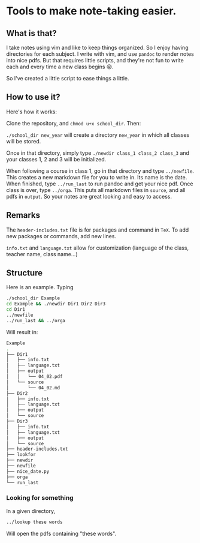 # Tools to make note-taking easier.

## What is that?

I take notes using vim and like to keep things organized. So I enjoy having directories for each subject. I write with vim, and use `pandoc` to render notes into nice pdfs. But that requires little scripts, and they're not fun to write each and every time a new class begins 😢.

So I've created a little script to ease things a little.

## How to use it?

Here's how it works:

Clone the repository, and `chmod u+x school_dir`. Then:

`./school_dir new_year` will create a directory `new_year` in which all classes will be stored.

Once in that directory, simply type `./newdir class_1 class_2 class_3` and your classes 1, 2 and 3 will be initialized.

When following a course in class 1, go in that directory and type `../newfile`. This creates a new markdown file for you to write in. Its name is the date. When finished, type `../run_last` to run pandoc and get your nice pdf. Once class is over, type `../orga`. This puts all markdown files in `source`, and all pdfs in `output`. So your notes are great looking and easy to access.

## Remarks

The `header-includes.txt` file is for packages and command in `TeX`. To add new packages or commands, add new lines.

`info.txt` and `language.txt` allow for customization (language of the class, teacher name, class name...)

## Structure

Here is an example. Typing

```bash
./school_dir Example
cd Example && ./newdir Dir1 Dir2 Dir3
cd Dir1
../newfile
../run_last && ../orga
```

Will result in:

```bash
Example
.
├── Dir1
│   ├── info.txt
│   ├── language.txt
│   ├── output
│   │   └── 04_02.pdf
│   └── source
│       └── 04_02.md
├── Dir2
│   ├── info.txt
│   ├── language.txt
│   ├── output
│   └── source
├── Dir3
│   ├── info.txt
│   ├── language.txt
│   ├── output
│   └── source
├── header-includes.txt
├── lookfor
├── newdir
├── newfile
├── nice_date.py
├── orga
└── run_last
```

### Looking for something

In a given directory,

```bash
../lookup these words
```

Will open the pdfs containing "these words".
